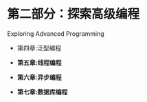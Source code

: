 # 第二部分：探索高级编程

Exploring Advanced Programming

*   第四章:泛型编程

*   **第五章:线程编程**

*   **第六章:异步编程**

*   **第七章:数据库编程**